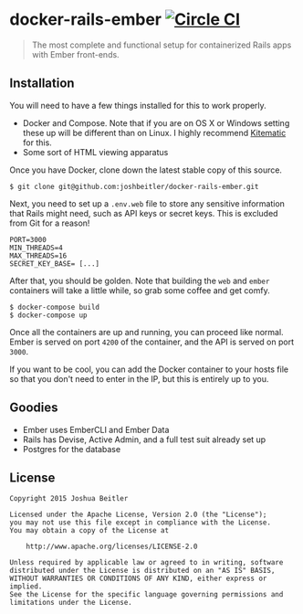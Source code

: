 # docker-rails-ember [![Circle CI](https://circleci.com/gh/joshbeitler/docker-rails-ember.svg?style=svg)](https://circleci.com/gh/joshbeitler/docker-rails-ember)

> The most complete and functional setup for containerized Rails apps with
Ember front-ends.

## Installation

You will need to have a few things installed for this to work properly.

- Docker and Compose. Note that if you are on OS X or Windows setting these up
will be different than on Linux. I highly recommend
[Kitematic](https://kitematic.com/) for this.
- Some sort of HTML viewing apparatus

Once you have Docker, clone down the latest stable copy of this source.

```shell
$ git clone git@github.com:joshbeitler/docker-rails-ember.git
```

Next, you need to set up a `.env.web` file to store any sensitive information
that Rails might need, such as API keys or secret keys. This is excluded from
Git for a reason!

```
PORT=3000
MIN_THREADS=4
MAX_THREADS=16
SECRET_KEY_BASE= [...]
```

After that, you should be golden. Note that building the `web` and `ember`
containers will take a little while, so grab some coffee and get comfy.

```shell
$ docker-compose build
$ docker-compose up
```

Once all the containers are up and running, you can proceed like normal. Ember
is served on port `4200` of the container, and the API is served on port `3000`.

If you want to be cool, you can add the Docker container to your hosts file so
that you don't need to enter in the IP, but this is entirely up to you.

## Goodies

- Ember uses EmberCLI and Ember Data
- Rails has Devise, Active Admin, and a full test suit already set up
- Postgres for the database

## License

```
Copyright 2015 Joshua Beitler

Licensed under the Apache License, Version 2.0 (the "License");
you may not use this file except in compliance with the License.
You may obtain a copy of the License at

    http://www.apache.org/licenses/LICENSE-2.0

Unless required by applicable law or agreed to in writing, software
distributed under the License is distributed on an "AS IS" BASIS,
WITHOUT WARRANTIES OR CONDITIONS OF ANY KIND, either express or implied.
See the License for the specific language governing permissions and
limitations under the License.
```
